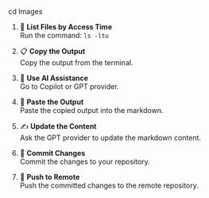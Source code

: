 cd Images
1. 📂 **List Files by Access Time**  
    Run the command: `ls -ltu`

2. 📋 **Copy the Output**  
    Copy the output from the terminal.

3. 🤖 **Use AI Assistance**  
    Go to Copilot or GPT provider.

4. 📄 **Paste the Output**  
    Paste the copied output into the markdown.

5. ✍️ **Update the Content**  
    Ask the GPT provider to update the markdown content.

6. 💾 **Commit Changes**  
    Commit the changes to your repository.

7. 🚀 **Push to Remote**  
    Push the committed changes to the remote repository.